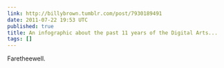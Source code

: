 ```yaml
---
link: http://billybrown.tumblr.com/post/7930189491
date: 2011-07-22 19:53 UTC
published: true
title: An infographic about the past 11 years of the Digital Arts...
tags: []
---
```


Faretheewell.
